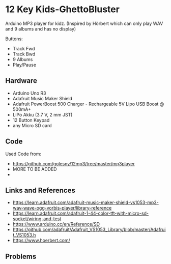 # 12 Key Kids-GhettoBluster
Arduino MP3 player for kidz. (Inspired by Hörbert which can only play WAV and 9 albums and has no display)

Buttons:
- Track Fwd
- Track Bwd
- 9 Albums
- Play/Pause

## Hardware
 - Arduino Uno R3
 - Adafruit Music Maker Shield
 - Adafruit PowerBoost 500 Charger - Rechargeable 5V Lipo USB Boost @ 500mA+
 - LiPo Akku  (3.7 V, 2 mm JST)
 - 12 Button Keypad
 - any Micro SD card

## Code

Used Code from: 
- https://github.com/golesny/12mp3/tree/master/mp3player
- MORE TO BE ADDED
- 


## Links and References
 - https://learn.adafruit.com/adafruit-music-maker-shield-vs1053-mp3-wav-wave-ogg-vorbis-player/library-reference
 - https://learn.adafruit.com/adafruit-1-44-color-tft-with-micro-sd-socket/wiring-and-test
 - https://www.arduino.cc/en/Reference/SD
 - https://github.com/adafruit/Adafruit_VS1053_Library/blob/master/Adafruit_VS1053.h
 - https://www.hoerbert.com/
 
## Problems
